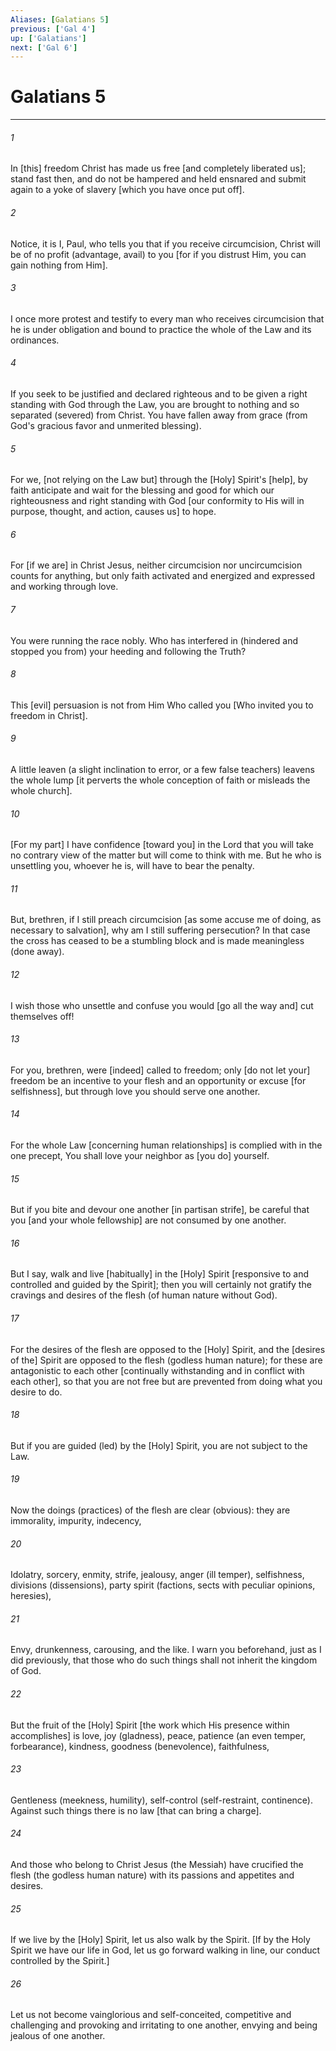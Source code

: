```yaml
---
Aliases: [Galatians 5]
previous: ['Gal 4']
up: ['Galatians']
next: ['Gal 6']
---
```

# Galatians 5

***


###### 1 


In [this] freedom Christ has made us free [and completely liberated us]; stand fast then, and do not be hampered and held ensnared and submit again to a yoke of slavery [which you have once put off]. 


###### 2 


Notice, it is I, Paul, who tells you that if you receive circumcision, Christ will be of no profit (advantage, avail) to you [for if you distrust Him, you can gain nothing from Him]. 


###### 3 


I once more protest and testify to every man who receives circumcision that he is under obligation and bound to practice the whole of the Law and its ordinances. 


###### 4 


If you seek to be justified and declared righteous and to be given a right standing with God through the Law, you are brought to nothing and so separated (severed) from Christ. You have fallen away from grace (from God's gracious favor and unmerited blessing). 


###### 5 


For we, [not relying on the Law but] through the [Holy] Spirit's [help], by faith anticipate and wait for the blessing and good for which our righteousness and right standing with God [our conformity to His will in purpose, thought, and action, causes us] to hope. 


###### 6 


For [if we are] in Christ Jesus, neither circumcision nor uncircumcision counts for anything, but only faith activated and energized and expressed and working through love. 


###### 7 


You were running the race nobly. Who has interfered in (hindered and stopped you from) your heeding and following the Truth? 


###### 8 


This [evil] persuasion is not from Him Who called you [Who invited you to freedom in Christ]. 


###### 9 


A little leaven (a slight inclination to error, or a few false teachers) leavens the whole lump [it perverts the whole conception of faith or misleads the whole church]. 


###### 10 


[For my part] I have confidence [toward you] in the Lord that you will take no contrary view of the matter but will come to think with me. But he who is unsettling you, whoever he is, will have to bear the penalty. 


###### 11 


But, brethren, if I still preach circumcision [as some accuse me of doing, as necessary to salvation], why am I still suffering persecution? In that case the cross has ceased to be a stumbling block and is made meaningless (done away). 


###### 12 


I wish those who unsettle and confuse you would [go all the way and] cut themselves off! 


###### 13 


For you, brethren, were [indeed] called to freedom; only [do not let your] freedom be an incentive to your flesh and an opportunity or excuse [for selfishness], but through love you should serve one another. 


###### 14 


For the whole Law [concerning human relationships] is complied with in the one precept, You shall love your neighbor as [you do] yourself. 


###### 15 


But if you bite and devour one another [in partisan strife], be careful that you [and your whole fellowship] are not consumed by one another. 


###### 16 


But I say, walk and live [habitually] in the [Holy] Spirit [responsive to and controlled and guided by the Spirit]; then you will certainly not gratify the cravings and desires of the flesh (of human nature without God). 


###### 17 


For the desires of the flesh are opposed to the [Holy] Spirit, and the [desires of the] Spirit are opposed to the flesh (godless human nature); for these are antagonistic to each other [continually withstanding and in conflict with each other], so that you are not free but are prevented from doing what you desire to do. 


###### 18 


But if you are guided (led) by the [Holy] Spirit, you are not subject to the Law. 


###### 19 


Now the doings (practices) of the flesh are clear (obvious): they are immorality, impurity, indecency, 


###### 20 


Idolatry, sorcery, enmity, strife, jealousy, anger (ill temper), selfishness, divisions (dissensions), party spirit (factions, sects with peculiar opinions, heresies), 


###### 21 


Envy, drunkenness, carousing, and the like. I warn you beforehand, just as I did previously, that those who do such things shall not inherit the kingdom of God. 


###### 22 


But the fruit of the [Holy] Spirit [the work which His presence within accomplishes] is love, joy (gladness), peace, patience (an even temper, forbearance), kindness, goodness (benevolence), faithfulness, 


###### 23 


Gentleness (meekness, humility), self-control (self-restraint, continence). Against such things there is no law [that can bring a charge]. 


###### 24 


And those who belong to Christ Jesus (the Messiah) have crucified the flesh (the godless human nature) with its passions and appetites and desires. 


###### 25 


If we live by the [Holy] Spirit, let us also walk by the Spirit. [If by the Holy Spirit we have our life in God, let us go forward walking in line, our conduct controlled by the Spirit.] 


###### 26 


Let us not become vainglorious and self-conceited, competitive and challenging and provoking and irritating to one another, envying and being jealous of one another.
